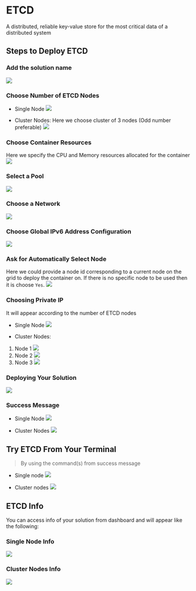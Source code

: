 # ETCD
A distributed, reliable key-value store for the most critical data of a distributed system

## Steps to Deploy ETCD

### Add the solution name
![](img/01.png)

### Choose Number of ETCD Nodes
- Single Node 
![](img/02.png)

- Cluster Nodes: Here we choose cluster of 3 nodes (Odd number preferable)
![](img/02.png)

### Choose Container Resources
Here we specify the CPU and Memory resources allocated for the container
![](img/03.png)

### Select a Pool
![](img/04.png)

### Choose a Network
![](img/05.png)

### Choose Global IPv6 Address Configuration
![](img/06.png)

### Ask for Automatically Select Node
Here we could provide a node id corresponding to a current node on the grid to deploy the container on. If there is no specific node to be used then it is choose `Yes`.
![](img/07.png)

### Choosing Private IP

It will appear according to the number of ETCD nodes

- Single Node
![](img/08.png)

- Cluster Nodes:
1. Node 1
![](img/08_1.png)
2. Node 2
![](img/08_2.png)
3. Node 3
![](img/08_3.png)

### Deploying Your Solution
![](img/09.png)

### Success Message

- Single Node
![](img/10.png)

- Cluster Nodes
![](img/10.png)

## Try ETCD From Your Terminal

> By using the command(s) from success message

- Single node
![](img/11.png)

- Cluster nodes
![](img/11.png)

## ETCD Info

You can access info of your solution from dashboard and will appear like the following:

### Single Node Info
![](img/12.png)

### Cluster Nodes Info
![](img/12.png)